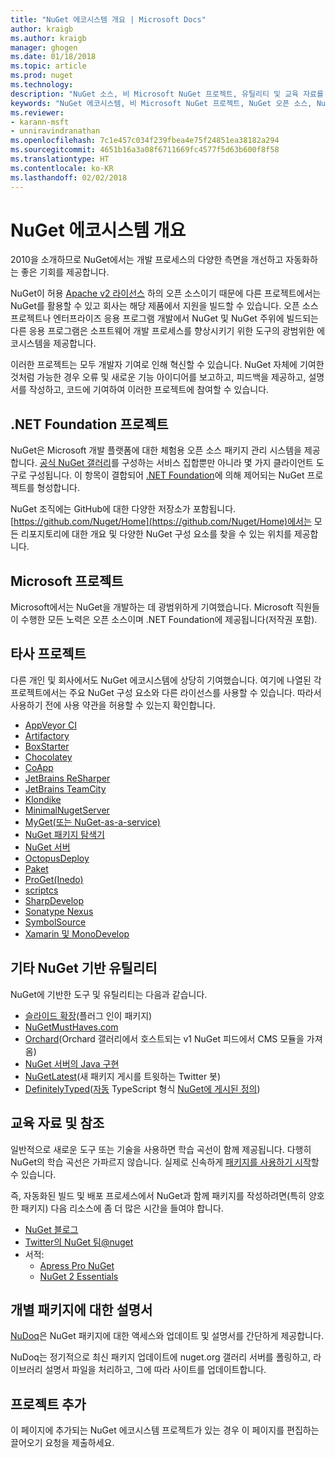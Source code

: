 ```yaml
---
title: "NuGet 에코시스템 개요 | Microsoft Docs"
author: kraigb
ms.author: kraigb
manager: ghogen
ms.date: 01/18/2018
ms.topic: article
ms.prod: nuget
ms.technology: 
description: "NuGet 소스, 비 Microsoft NuGet 프로젝트, 유틸리티 및 교육 자료를 포함하여 NuGet 에코시스템에 있는 포괄적인 리소스입니다."
keywords: "NuGet 에코시스템, 비 Microsoft NuGet 프로젝트, NuGet 오픈 소스, NuGet 유틸리티, NuGet 교육 자료"
ms.reviewer:
- karann-msft
- unniravindranathan
ms.openlocfilehash: 7c1e457c034f239fbea4e75f24851ea38182a294
ms.sourcegitcommit: 4651b16a3a08f6711669fc4577f5d63b600f8f58
ms.translationtype: HT
ms.contentlocale: ko-KR
ms.lasthandoff: 02/02/2018
---
```

# <a name="an-overview-of-the-nuget-ecosystem"></a>NuGet 에코시스템 개요

2010을 소개하므로 NuGet에서는 개발 프로세스의 다양한 측면을 개선하고 자동화하는 좋은 기회를 제공합니다.

NuGet이 허용 [Apache v2 라이선스](http://choosealicense.com/licenses/apache/) 하의 오픈 소스이기 때문에 다른 프로젝트에서는 NuGet를 활용할 수 있고 회사는 해당 제품에서 지원을 빌드할 수 있습니다. 오픈 소스 프로젝트나 엔터프라이즈 응용 프로그램 개발에서 NuGet 및 NuGet 주위에 빌드되는 다른 응용 프로그램은 소프트웨어 개발 프로세스를 향상시키기 위한 도구의 광범위한 에코시스템을 제공합니다.

이러한 프로젝트는 모두 개발자 기여로 인해 혁신할 수 있습니다. NuGet 자체에 기여한 것처럼 가능한 경우 오류 및 새로운 기능 아이디어를 보고하고, 피드백을 제공하고, 설명서를 작성하고, 코드에 기여하여 이러한 프로젝트에 참여할 수 있습니다.

## <a name="net-foundation-projects"></a>.NET Foundation 프로젝트

NuGet은 Microsoft 개발 플랫폼에 대한 체험용 오픈 소스 패키지 관리 시스템을 제공합니다. [공식 NuGet 갤러리](http://www.nuget.org)를 구성하는 서비스 집합뿐만 아니라 몇 가지 클라이언트 도구로 구성됩니다. 이 항목이 결합되어 [.NET Foundation](http://www.dotnetfoundation.org/)에 의해 제어되는 NuGet 프로젝트를 형성합니다.

NuGet 조직에는 GitHub에 대한 다양한 저장소가 포함됩니다. [https://github.com/Nuget/Home](https://github.com/Nuget/Home)에서는 모든 리포지토리에 대한 개요 및 다양한 NuGet 구성 요소를 찾을 수 있는 위치를 제공합니다.

## <a name="microsoft-projects"></a>Microsoft 프로젝트

Microsoft에서는 NuGet을 개발하는 데 광범위하게 기여했습니다. Microsoft 직원들이 수행한 모든 노력은 오픈 소스이며 .NET Foundation에 제공됩니다(저작권 포함).

## <a name="non-microsoft-projects"></a>타사 프로젝트

다른 개인 및 회사에서도 NuGet 에코시스템에 상당히 기여했습니다. 여기에 나열된 각 프로젝트에서는 주요 NuGet 구성 요소와 다른 라이선스를 사용할 수 있습니다. 따라서 사용하기 전에 사용 약관을 허용할 수 있는지 확인합니다.

- [AppVeyor CI](https://www.appveyor.com/)
- [Artifactory](https://www.jfrog.com/artifactory/)
- [BoxStarter](http://boxstarter.org/)
- [Chocolatey](https://chocolatey.org/)
- [CoApp](http://coapp.org/)
- [JetBrains ReSharper](https://resharper-plugins.jetbrains.com/)
- [JetBrains TeamCity](https://www.jetbrains.com/teamcity/)
- [Klondike](https://github.com/themotleyfool/Klondike)
- [MinimalNugetServer](https://github.com/TanukiSharp/MinimalNugetServer)
- [MyGet(또는 NuGet-as-a-service)](http://www.myget.org/)
- [NuGet 패키지 탐색기](https://github.com/NuGetPackageExplorer/NuGetPackageExplorer)
- [NuGet 서버](http://nugetserver.net/)
- [OctopusDeploy](https://octopus.com/)
- [Paket](https://fsprojects.github.io/Paket/)
- [ProGet(Inedo)](http://inedo.com/proget)
- [scriptcs](http://scriptcs.net/)
- [SharpDevelop](http://community.sharpdevelop.net/blogs/mattward/archive/2011/01/23/NuGetSupportInSharpDevelop.aspx)
- [Sonatype Nexus](http://www.sonatype.com/nexus-repository-sonatype)
- [SymbolSource](http://www.symbolsource.org/Public)
- [Xamarin 및 MonoDevelop](https://github.com/mrward/monodevelop-nuget-addin)

## <a name="other-nuget-based-utilities"></a>기타 NuGet 기반 유틸리티

NuGet에 기반한 도구 및 유틸리티는 다음과 같습니다.

- [슬라이드 확장](http://getglimpse.com/Packages)(플러그 인이 패키지)
- [NuGetMustHaves.com](http://nugetmusthaves.com/)
- [Orchard](http://www.orchardproject.net/)(Orchard 갤러리에서 호스트되는 v1 NuGet 피드에서 CMS 모듈을 가져옴)
- [NuGet 서버의 Java 구현](http://jonnyzzz.com/blog/2012/03/07/nuget-server-in-pure-java/)
- [NuGetLatest](https://twitter.com/NuGetLatest)(새 패키지 게시를 트윗하는 Twitter 봇)
- [DefinitelyTyped](http://definitelytyped.org/)([자동](https://github.com/DefinitelyTyped/NugetAutomation/) TypeScript 형식 [NuGet에 게시된 정의](http://www.nuget.org/packages?q=DefinitelyTyped))

## <a name="training-materials-and-references"></a>교육 자료 및 참조

일반적으로 새로운 도구 또는 기술을 사용하면 학습 곡선이 함께 제공됩니다. 다행히 NuGet의 학습 곡선은 가파르지 않습니다. 실제로 신속하게 [패키지를 사용하기 시작](../quickstart/use-a-package.md)할 수 있습니다.

즉, 자동화된 빌드 및 배포 프로세스에서 NuGet과 함께 패키지를 작성하려면(특히 양호한 패키지) 다음 리소스에 좀 더 많은 시간을 들여야 합니다.

- [NuGet 블로그](http://blog.nuget.org/)
- [Twitter의 NuGet 팀@nuget](http://twitter.com/nuget)
- 서적:
  - [Apress Pro NuGet](http://bit.ly/ProNuGet)
  - [NuGet 2 Essentials](http://www.amazon.com/NuGet-2-Essentials-Damir-Arh-ebook/dp/B00GTQD5M4)

## <a name="documentation-for-individual-packages"></a>개별 패키지에 대한 설명서

[NuDoq](http://nudoq.org)은 NuGet 패키지에 대한 액세스와 업데이트 및 설명서를 간단하게 제공합니다.

NuDoq는 정기적으로 최신 패키지 업데이트에 nuget.org 갤러리 서버를 폴링하고, 라이브러리 설명서 파일을 처리하고, 그에 따라 사이트를 업데이트합니다.

## <a name="adding-your-project"></a>프로젝트 추가

이 페이지에 추가되는 NuGet 에코시스템 프로젝트가 있는 경우 이 페이지를 편집하는 끌어오기 요청을 제출하세요.

